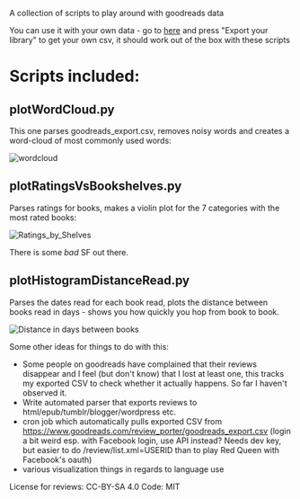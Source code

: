 A collection of scripts to play around with goodreads data

You can use it with your own data - go to [here](https://www.goodreads.com/review/import) and press "Export your library" to get your own csv, it should work out of the box with these scripts

# Scripts included:

## plotWordCloud.py

This one parses goodreads_export.csv, removes noisy words and creates a word-cloud of most commonly used words:

![wordcloud](https://raw.github.com/philippbayer/my_goodreads_shelves/master/GR_wordcloud.png)

## plotRatingsVsBookshelves.py

Parses ratings for books, makes a violin plot for the 7 categories with the most rated books:

![Ratings_by_Shelves](https://raw.github.com/philippbayer/my_goodreads_shelves/master/categories_violinplot.png)

There is some *bad* SF out there.

## plotHistogramDistanceRead.py

Parses the dates read for each book read, plots the distance between books read in days - shows you how quickly you hop from book to book.

![Distance in days between books](https://raw.github.com/philippbayer/my_goodreads_shelves/master/Histogram_Days_Read_Distance.png)

Some other ideas for things to do with this:

- Some people on goodreads have complained that their reviews disappear and I feel (but don't know) that I lost at least one, this tracks my exported CSV to check whether it actually happens. So far I haven't observed it.
- Write automated parser that exports reviews to html/epub/tumblr/blogger/wordpress etc.
- cron job which automatically pulls exported CSV from https://www.goodreads.com/review_porter/goodreads_export.csv (login a bit weird esp. with Facebook login, use API instead? Needs dev key, but easier to do /review/list.xml=USERID than to play Red Queen with Facebook's oauth)
- various visualization things in regards to language use

License for reviews: CC-BY-SA 4.0
Code: MIT
